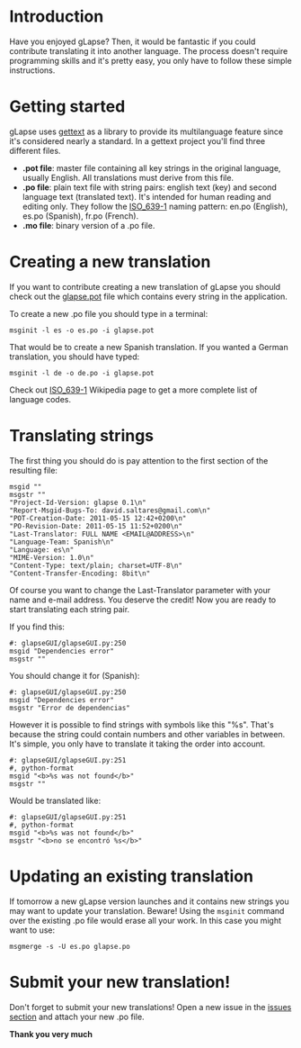 # Introduction #

Have you enjoyed gLapse? Then, it would be fantastic if you could contribute translating it into another language. The process doesn't require programming skills and it's pretty easy, you only have to follow these simple instructions.


# Getting started #

gLapse uses [gettext](http://en.wikipedia.org/wiki/GNU_gettext) as a library to provide its multilanguage feature since it's considered nearly a standard. In a gettext project you'll find three different files.

  * **.pot file**: master file containing all key strings in the original language, usually English. All translations must derive from this file.
  * **.po file**: plain text file with string pairs: english text (key) and second language text (translated text). It's intended for human reading and editing only. They follow the [ISO\_639-1](http://en.wikipedia.org/wiki/ISO_639-1) naming pattern: en.po (English), es.po (Spanish), fr.po (French).
  * **.mo file**: binary version of a .po file.


# Creating a new translation #

If you want to contribute creating a new translation of gLapse you should check out the [glapse.pot](http://code.google.com/p/glapse/source/browse/#svn%2Ftrunk%2Fpo) file which contains every string in the application.

To create a new .po file you should type in a terminal:

`msginit -l es -o es.po -i glapse.pot`

That would be to create a new Spanish translation. If you wanted a German translation, you should have typed:

`msginit -l de -o de.po -i glapse.pot`

Check out [ISO\_639-1](http://en.wikipedia.org/wiki/ISO_639-1) Wikipedia page to get a more complete list of language codes.


# Translating strings #

The first thing you should do is pay attention to the first section of the resulting file:

```
msgid ""
msgstr ""
"Project-Id-Version: glapse 0.1\n"
"Report-Msgid-Bugs-To: david.saltares@gmail.com\n"
"POT-Creation-Date: 2011-05-15 12:42+0200\n"
"PO-Revision-Date: 2011-05-15 11:52+0200\n"
"Last-Translator: FULL NAME <EMAIL@ADDRESS>\n"
"Language-Team: Spanish\n"
"Language: es\n"
"MIME-Version: 1.0\n"
"Content-Type: text/plain; charset=UTF-8\n"
"Content-Transfer-Encoding: 8bit\n"
```

Of course you want to change the Last-Translator parameter with your name and e-mail address. You deserve the credit! Now you are ready to start translating each string pair.

If you find this:

```
#: glapseGUI/glapseGUI.py:250
msgid "Dependencies error"
msgstr ""
```

You should change it for (Spanish):

```
#: glapseGUI/glapseGUI.py:250
msgid "Dependencies error"
msgstr "Error de dependencias"
```

However it is possible to find strings with symbols like this "%s". That's because the string could contain numbers and other variables in between. It's simple, you only have to translate it taking the order into account.

```
#: glapseGUI/glapseGUI.py:251
#, python-format
msgid "<b>%s was not found</b>"
msgstr ""
```

Would be translated like:

```
#: glapseGUI/glapseGUI.py:251
#, python-format
msgid "<b>%s was not found</b>"
msgstr "<b>no se encontró %s</b>"
```


# Updating an existing translation #

If tomorrow a new gLapse version launches and it contains new strings you may want to update your translation. Beware! Using the `msginit` command over the existing .po file would erase all your work. In this case you might want to use:

`msgmerge -s -U es.po glapse.po`


# Submit your new translation! #

Don't forget to submit your new translations! Open a new issue in the [issues section](http://code.google.com/p/glapse/issues/) and attach your new .po file.

**Thank you very much**